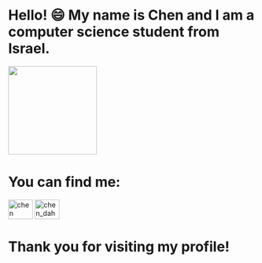 
# Hello! :smile: My name is Chen and I am a computer science student from Israel. 

<img height="180em" src="https://github-readme-stats.vercel.app/api?username=ChenDahan13_icons=true&hide_border=true&&count_private=true&include_all_commits=true" />


# You can find me:
  <a href="https://www.linkedin.com/in/chen-dahan-033179241/" target="blank"><img align="center" src="https://camo.githubusercontent.com/c8a9c5b414cd812ad6a97a46c29af67239ddaeae08c41724ff7d945fb4c047e5/68747470733a2f2f6564656e742e6769746875622e696f2f537570657254696e7949636f6e732f696d616765732f7376672f6c696e6b6564696e2e737667" alt="chen dahan" height="40" width="50" /></a>
  <a href="https://instagram.com/chen_dahan17" target="blank"><img align="center" src="https://raw.githubusercontent.com/rahuldkjain/github-profile-readme-generator/master/src/images/icons/Social/instagram.svg" alt="chen_dahan17" height="40" width="50" /></a>

# Thank you for visiting my profile!




